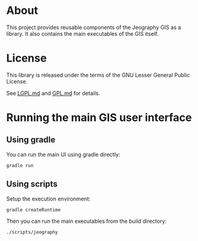 # About

This project provides reusable components of the Jeography GIS as a library. It
also contains the main executables of the GIS itself.

# License

This library is released under the terms of the GNU Lesser General Public
License.

See [LGPL.md](LGPL.md) and [GPL.md](GPL.md) for details.

# Running the main GIS user interface

## Using gradle
You can run the main UI using gradle directly:

    gradle run

## Using scripts
Setup the execution environment:

    gradle createRuntime

Then you can run the main executables from the build directory:

    ./scripts/jeography
